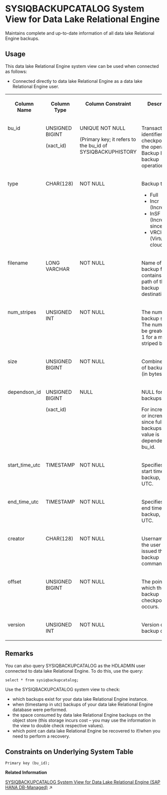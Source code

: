<!-- loio67c5105be86d4e919887c93d9f34241e -->

# SYSIQBACKUPCATALOG System View for Data Lake Relational Engine

Maintains complete and up-to-date information of all data lake Relational Engine backups.



<a name="loio67c5105be86d4e919887c93d9f34241e__section_v1w_qbq_b4b"/>

## Usage

This data lake Relational Engine system view can be used when connected as follows:

-   Connected directly to data lake Relational Engine as a data lake Relational Engine user.




<table>
<tr>
<th valign="top">

Column Name

</th>
<th valign="top">

Column Type

</th>
<th valign="top">

Column Constraint

</th>
<th valign="top">

Description

</th>
</tr>
<tr>
<td valign="top">

bu\_id

</td>
<td valign="top">

UNSIGNED BIGINT

\(xact\_id\)

</td>
<td valign="top">

UNIQUE NOT NULL

\(Primary key; it refers to the bu\_id of SYSIQBACKUPHISTORY

</td>
<td valign="top">

Transaction identifier of the checkpoint of the operation. Backup ID for backup operations.

</td>
</tr>
<tr>
<td valign="top">

type

</td>
<td valign="top">

CHAR\(128\)

</td>
<td valign="top">

NOT NULL

</td>
<td valign="top">

Backup type:

-   Full
-   Incr \(Incremental\)
-   InSF \(Incremental since full\)
-   VRCloud \(Virtual cloud\)



</td>
</tr>
<tr>
<td valign="top">

filename

</td>
<td valign="top">

LONG VARCHAR

</td>
<td valign="top">

NOT NULL

</td>
<td valign="top">

Name of the backup file – contains the full path of the backup destination.

</td>
</tr>
<tr>
<td valign="top">

num\_stripes

</td>
<td valign="top">

UNSIGNED INT

</td>
<td valign="top">

NOT NULL

</td>
<td valign="top">

The number of backup stripes. The number will be greater than 1 for a multi-striped backup.

</td>
</tr>
<tr>
<td valign="top">

size

</td>
<td valign="top">

UNSIGNED BIGINT

</td>
<td valign="top">

NOT NULL

</td>
<td valign="top">

Combined size of backup files \(in bytes\).

</td>
</tr>
<tr>
<td valign="top">

dependson\_id

</td>
<td valign="top">

UNSIGNED BIGINT

\(xact\_id\)

</td>
<td valign="top">

NULL

</td>
<td valign="top">

NULL for full backups.

For incremental or incremental since full backups, the value is dependent on bu\_id.

</td>
</tr>
<tr>
<td valign="top">

start\_time\_utc

</td>
<td valign="top">

TIMESTAMP

</td>
<td valign="top">

NOT NULL

</td>
<td valign="top">

Specifies the start time of the backup, given in UTC.

</td>
</tr>
<tr>
<td valign="top">

end\_time\_utc

</td>
<td valign="top">

TIMESTAMP

</td>
<td valign="top">

NOT NULL

</td>
<td valign="top">

Specifies the end time of the backup, given in UTC.

</td>
</tr>
<tr>
<td valign="top">

creator

</td>
<td valign="top">

CHAR\(128\)

</td>
<td valign="top">

NOT NULL

</td>
<td valign="top">

Username/ID of the user who issued the backup command.

</td>
</tr>
<tr>
<td valign="top">

offset

</td>
<td valign="top">

UNSIGNED BIGINT

</td>
<td valign="top">

NOT NULL

</td>
<td valign="top">

The point at which the data backup checkpoint occurs.

</td>
</tr>
<tr>
<td valign="top">

version

</td>
<td valign="top">

UNSIGNED INT

</td>
<td valign="top">

NOT NULL

</td>
<td valign="top">

Version of the backup catalog.

</td>
</tr>
</table>



<a name="loio67c5105be86d4e919887c93d9f34241e__SYSIQBACKUPCATALOG_remarks1"/>

## Remarks

You can also query SYSIQBACKUPCATALOG as the HDLADMIN user connected to data lake Relational Engine. To do this, use the query:

```
select * from sysiqbackupcatalog;
```

Use the SYSIQBACKUPCATALOG system view to check:

-   which backups exist for your data lake Relational Engine instance.
-   when \(timestamp in utc\) backups of your data lake Relational Engine database were performed.
-   the space consumed by data lake Relational Engine backups on the object store \(this storage incurs cost – you may use the information in the view to double check respective values\).
-   which point can data lake Relational Engine be recovered to if/when you need to perform a recovery.



<a name="loio67c5105be86d4e919887c93d9f34241e__SYSIQBACKUPCATALOG_constraints"/>

## Constraints on Underlying System Table

```
Primary key (bu_id);
```

**Related Information**  


[SYSIQBACKUPCATALOG System View for Data Lake Relational Engine (SAP HANA DB-Managed)](https://help.sap.com/viewer/a898e08b84f21015969fa437e89860c8/2024_1_QRC/en-US/c24ea83905bc44a58a4a04e32863b8ea.html "Maintains complete and up-to-date information of all data lake Relational Engine backups.") :arrow_upper_right:

